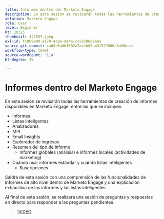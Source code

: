 ```yaml
---
title: Informes dentro del Marketo Engage
description: En esta sesión se revisarán todas las herramientas de creación de informes disponibles en Marketo Engage, incluidos los Reports Smart Lists Analyzer MPI Email Insights
solution: Marketo Engage
role: User
level: Beginner
kt: 10325
thumbnail: 342557.jpeg
exl-id: fc869a40-a170-4eaa-a94a-cd5d206e2aaa
source-git-commit: ca06e5a8b1602a7bcfb83a43f529680a5a96bacf
workflow-type: tm+mt
source-wordcount: '114'
ht-degree: 1%

---
```


# Informes dentro del Marketo Engage

En esta sesión se revisarán todas las herramientas de creación de informes disponibles en Marketo Engage, entre las que se incluyen:

* Informes
* Listas inteligentes
* Analizadores
* MPI
* Email Insights
* Explorador de ingresos
* Resumen del tipo de informe
   * Informes globales (análisis) e informes locales (actividades de marketing)
* Cuándo usar informes estándar y cuándo listas inteligentes
   * Suscripciones

Saldrá de esta sesión con una comprensión de las funcionalidades de informes de alto nivel dentro de Marketo Engage y una explicación exhaustiva de los informes y las listas inteligentes.

Al final de esta sesión, se realizará una sesión de preguntas y respuestas en directo para responder a las preguntas pendientes.

>[!VIDEO](https://video.tv.adobe.com/v/342557/?quality=12&learn=on)
